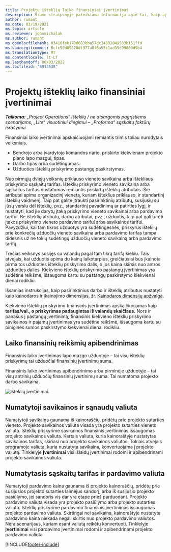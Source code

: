 ```yaml
---
title: Projektų išteklių laiko finansiniai įvertinimai
description: Šiame straipsnyje pateikiama informacija apie tai, kaip apskaičiuojami laiko finansiniai įvertinimai.
author: rumant
ms.date: 03/19/2021
ms.topic: article
ms.reviewer: johnmichalak
ms.author: rumant
ms.openlocfilehash: 03416feb178d883bba57dc14692049503b151ffd
ms.sourcegitcommit: 6cfc50d89528df977a8f6a55c1ad39d99800d9b4
ms.translationtype: MT
ms.contentlocale: lt-LT
ms.lasthandoff: 06/03/2022
ms.locfileid: "8913538"
---
```

# <a name="financial-estimates-for-resource-time-on-projects"></a>Projektų išteklių laiko finansiniai įvertinimai

_**Taikoma:** „Project Operations“ išteklių / ne atsargomis pagrįstiems scenarijams, „Lite“ visuotiniui diegimui – „Proforma“ sąskaitų faktūrų išrašymui_

Finansiniai laiko įvertinimai apskaičiuojami remiantis trimis toliau nurodytais veiksniais. 

- Bendrojo arba įvardytojo komandos nario, priskirto kiekvienam projekto plano lapo mazgui, tipas. 
- Darbo tipas arba sudėtingumas.
- Užduoties išteklių priskyrimo pastangų paskirstymas. 

Nuo pirmųjų dviejų veiksnių priklauso vieneto savikaina arba ištekliaus priskyrimo sąskaitų tarifas. Išteklių priskyrimo vieneto savikaina arba sąskaitos tarifas nustatomas remiantis priskirtų išteklių atributais. Šie atributai apima organizacinį vienetą, kuriam išteklius priklauso, ir standartinį išteklių vaidmenį. Taip pat galite įtraukti pasirinktinių atributų, susijusių su jūsų verslu dėl išteklių, pvz., standartinį pavadinimą ar patirties lygį, ir nustatyti, kad jie darytų įtaką priskyrimo vieneto savikainai arba pardavimo tarifui.
Be išteklių atributų, darbo atributai, pvz., užduotis, taip pat gali turėti įtakos priskyrimo vieneto pardavimo tarifui arba savikainos tarifui. Pavyzdžiui, kai tam tikros užduotys yra sudėtingesnės, priskyrus išteklių prie konkrečių užduočių vieneto savikaina arba pardavimo tarifas tampa didesnis už ne tokių sudėtingų užduočių vieneto savikainą arba pardavimo tarifą.   

Trečias veiksnys susijęs su valandų pagal tam tikrą tarifą kiekiu. Tais atvejais, kai užduotis apima du kainų laikotarpius, greičiausiai bus įkainota pirma tos užduoties išteklių priskyrimo dalis, o jos kaina skirsis nuo antros užduoties dalies. Kiekvieno išteklių priskyrimo pastangų įvertinimas yra sudėtinė reikšmė, išsaugoma kartu su pastangų paskirstymo kiekvienai dienai rodikliu.

Išsamias instrukcijas, kaip pasirinktinius darbo ir išteklių atributus nustatyti kaip kainodaros ir įkainojimo dimensijas, žr. [Kainodaros dimensijų apžvalga](../pricing-costing/pricing-dimensions-overview.md).

Kiekvieno išteklių priskyrimo finansinis įvertinimas apskaičiuojamas kaip **tarifas/val., o priskyrimas padaugintas iš valandų skaičiaus.**  Nors ir panašus į pastangų įvertinimą, finansinis kiekvieno išteklių priskyrimo savikainos ir pajamų įvertinimas yra sudėtinė reikšmė, išsaugoma kartu su piniginės sumos paskirstymo kiekvienai dienai rodikliu. 

## <a name="summarizing-financial-estimates-for-time"></a>Laiko finansinių reikšmių apibendrinimas
Finansinis laiko įvertinimas lapo mazgo užduotyje – tai visų išteklių priskyrimų tai užduočiai finansinių įvertinimų suma.

Finansinis laiko įvertinimas apibendrinimo arba pirminėje užduotyje – tai visų antrinių užduočių finansinių įvertinimų suma. Tai numatoma projekto darbo savikaina. 

![Išteklių įvertinimai.](./media/navigation12.png)

## <a name="default-cost-price-and-cost-currency"></a>Numatytoji savikainos ir sąnaudų valiuta

Numatytoji savikaina gaunama iš kainoraščių, pridėtų prie projekto sutarties vieneto. Projekto savikainos valiuta visada yra projekto sutarties vieneto valiuta. Išteklių priskyrime savikainos finansinis įvertinimas išsaugomas projekto savikainos valiuta. Kartais valiuta, kuria kainoraštyje nustatytas savikainos tarifas, skiriasi nuo projekto savikainos valiutos. Tokiais atvejais programoje valiuta, kuria nustatyta savikaina, konvertuojama į projekto valiutą. Tinklelyje **Įvertinimai** visi išlaidų įvertinimai rodomi ir apibendrinami projekto savikainos valiuta. 

## <a name="default-bill-rate-and-sales-currency"></a>Numatytasis sąskaitų tarifas ir pardavimo valiuta

Numatytoji pardavimo kaina gaunama iš projekto kainoraščių, pridėtų prie susijusios projekto sutarties laimėjus sandorį, arba iš susijusio projekto pasiūlymo, jei sandoris vis dar yra etape prieš parduodant. Projekto pardavimo valiuta visada yra projekto pasiūlymo arba projekto sutarties valiuta. Išteklių priskyrime pardavimo finansinis įvertinimas išsaugomas projekto pardavimo valiuta. Skirtingai nei savikaina, kainoraštyje nustatyta pardavimo kaina niekada negali skirtis nuo projekto pardavimo valiutos. Nėra scenarijaus, kuriam esant valiutą reikėtų konvertuoti. Tinklelyje **Įvertinimai** visi pardavimo įvertinimai rodomi ir apibendrinami projekto pardavimo valiuta. 

[!INCLUDE[footer-include](../includes/footer-banner.md)]
